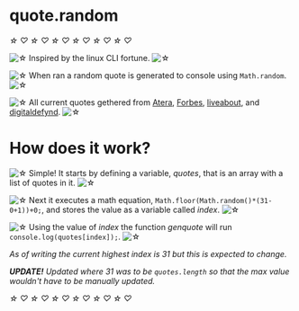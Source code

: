 # quote.random
*☆* *♡* *☆* *♡* *☆* *♡* *☆* *♡* *☆* *♡* *☆* *♡*

![*☆*](https://xaoiui.neocities.org/Limestar.gif) Inspired by the linux CLI fortune. ![*☆*](https://xaoiui.neocities.org/Limestar.gif)

![*☆*](https://xaoiui.neocities.org/Limestar.gif) When ran a random quote is generated to console using ``Math.random``. ![*☆*](https://xaoiui.neocities.org/Limestar.gif)

![*☆*](https://xaoiui.neocities.org/Limestar.gif) All current quotes gethered from [Atera](https://www.atera.com/blog/best-it-quotes/), [Forbes](https://www.forbes.com/sites/robertszczerba/2015/02/09/20-great-technology-quotes-to-inspire-amaze-and-amuse/), [liveabout](https://www.liveabout.com/funny-technology-quotes-2892767), and [digitaldefynd](https://digitaldefynd.com/IQ/technology-jokes/). ![*☆*](https://xaoiui.neocities.org/Limestar.gif)

# How does it work?

![*☆*](https://xaoiui.neocities.org/Limestar.gif) Simple! It starts by defining a variable, *quotes*, that is an array with a list of quotes in it. ![*☆*](https://xaoiui.neocities.org/Limestar.gif)

![*☆*](https://xaoiui.neocities.org/Limestar.gif) Next it executes a math equation, ``Math.floor(Math.random()*(31-0+1))+0;``, and stores the value as a variable called *index*. ![*☆*](https://xaoiui.neocities.org/Limestar.gif)

![*☆*](https://xaoiui.neocities.org/Limestar.gif) Using the value of *index* the function *genquote* will run ``console.log(quotes[index]);``. ![*☆*](https://xaoiui.neocities.org/Limestar.gif)

*As of writing the current highest index is 31 but this is expected to change.*

***UPDATE!** Updated where 31 was to be ``quotes.length`` so that the max value wouldn't have to be manually updated.*

*☆* *♡* *☆* *♡* *☆* *♡* *☆* *♡* *☆* *♡* *☆* *♡*
